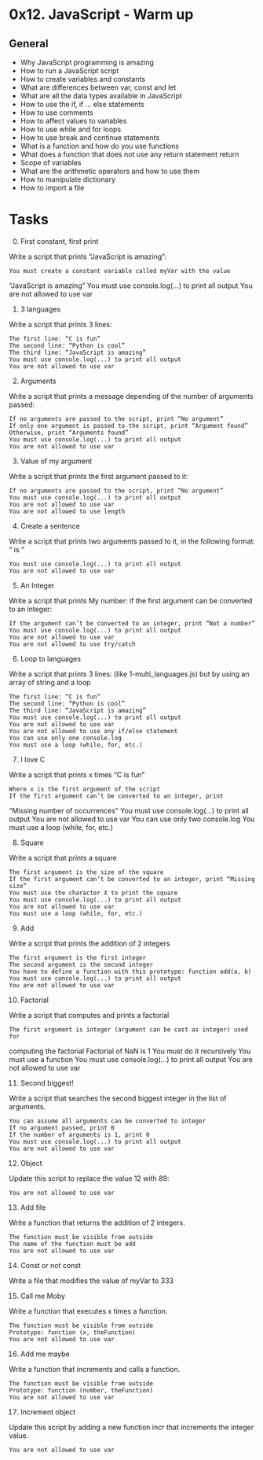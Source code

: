 # 0x12. JavaScript - Warm up

## General

+    Why JavaScript programming is amazing
+    How to run a JavaScript script
+    How to create variables and constants
+    What are differences between var, const and let
+    What are all the data types available in JavaScript
+    How to use the if, if ... else statements
+    How to use comments
+    How to affect values to variables
+    How to use while and for loops
+    How to use break and continue statements
+    What is a function and how do you use functions
+    What does a function that does not use any return statement return
+    Scope of variables
+    What are the arithmetic operators and how to use them
+    How to manipulate dictionary
+    How to import a file


# Tasks

0. First constant, first print

Write a script that prints “JavaScript is amazing”:

    You must create a constant variable called myVar with the value
“JavaScript is amazing”
    You must use console.log(...) to print all output
    You are not allowed to use var



1. 3 languages

Write a script that prints 3 lines:

    The first line: “C is fun”
    The second line: “Python is cool”
    The third line: “JavaScript is amazing”
    You must use console.log(...) to print all output
    You are not allowed to use var



2. Arguments

Write a script that prints a message depending of the number of arguments passed:

    If no arguments are passed to the script, print “No argument”
    If only one argument is passed to the script, print “Argument found”
    Otherwise, print “Arguments found”
    You must use console.log(...) to print all output
    You are not allowed to use var



3. Value of my argument

Write a script that prints the first argument passed to it:

    If no arguments are passed to the script, print “No argument”
    You must use console.log(...) to print all output
    You are not allowed to use var
    You are not allowed to use length



4. Create a sentence

Write a script that prints two arguments passed to it, in the following format: “ is ”

    You must use console.log(...) to print all output
    You are not allowed to use var



5. An Integer

Write a script that prints My number: <first argument converted in integer>
if the first argument can be converted to an integer:

    If the argument can’t be converted to an integer, print “Not a number”
    You must use console.log(...) to print all output
    You are not allowed to use var
    You are not allowed to use try/catch



6. Loop to languages

Write a script that prints 3 lines: (like 1-multi_languages.js) but by using 
an array of string and a loop

    The first line: “C is fun”
    The second line: “Python is cool”
    The third line: “JavaScript is amazing”
    You must use console.log(...) to print all output
    You are not allowed to use var
    You are not allowed to use any if/else statement
    You can use only one console.log
    You must use a loop (while, for, etc.)



7. I love C

Write a script that prints x times “C is fun”

    Where x is the first argument of the script
    If the first argument can’t be converted to an integer, print 
“Missing number of occurrences”
    You must use console.log(...) to print all output
    You are not allowed to use var
    You can use only two console.log
    You must use a loop (while, for, etc.)



8. Square

Write a script that prints a square

    The first argument is the size of the square
    If the first argument can’t be converted to an integer, print “Missing size”
    You must use the character X to print the square
    You must use console.log(...) to print all output
    You are not allowed to use var
    You must use a loop (while, for, etc.)



9. Add

Write a script that prints the addition of 2 integers

    The first argument is the first integer
    The second argument is the second integer
    You have to define a function with this prototype: function add(a, b)
    You must use console.log(...) to print all output
    You are not allowed to use var



10. Factorial

Write a script that computes and prints a factorial

    The first argument is integer (argument can be cast as integer) used for 
computing the factorial
    Factorial of NaN is 1
    You must do it recursively
    You must use a function
    You must use console.log(...) to print all output
    You are not allowed to use var



11. Second biggest!

Write a script that searches the second biggest integer in the list of arguments.

    You can assume all arguments can be converted to integer
    If no argument passed, print 0
    If the number of arguments is 1, print 0
    You must use console.log(...) to print all output
    You are not allowed to use var



12. Object

Update this script to replace the value 12 with 89:

    You are not allowed to use var



13. Add file

Write a function that returns the addition of 2 integers.

    The function must be visible from outside
    The name of the function must be add
    You are not allowed to use var



14. Const or not const

Write a file that modifies the value of myVar to 333



15. Call me Moby

Write a function that executes x times a function.

    The function must be visible from outside
    Prototype: function (x, theFunction)
    You are not allowed to use var



16. Add me maybe

Write a function that increments and calls a function.

    The function must be visible from outside
    Prototype: function (number, theFunction)
    You are not allowed to use var



17. Increment object

Update this script by adding a new function incr that increments the integer value.

    You are not allowed to use var



